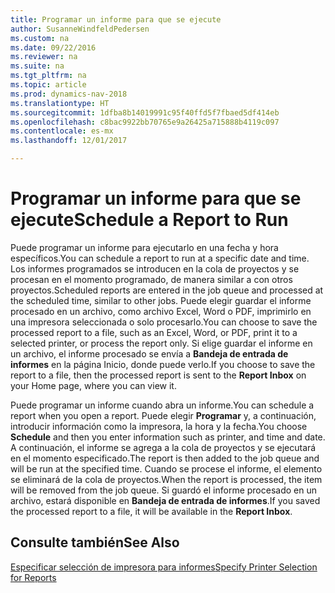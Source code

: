 ```yaml
---
title: Programar un informe para que se ejecute
author: SusanneWindfeldPedersen
ms.custom: na
ms.date: 09/22/2016
ms.reviewer: na
ms.suite: na
ms.tgt_pltfrm: na
ms.topic: article
ms.prod: dynamics-nav-2018
ms.translationtype: HT
ms.sourcegitcommit: 1dfba8b14019991c95f40ffd5f7fbaed5df414eb
ms.openlocfilehash: c8bac9922bb70765e9a26425a715888b4119c097
ms.contentlocale: es-mx
ms.lasthandoff: 12/01/2017

---
```

    
# <a name="schedule-a-report-to-run"></a><span data-ttu-id="187b8-102">Programar un informe para que se ejecute</span><span class="sxs-lookup"><span data-stu-id="187b8-102">Schedule a Report to Run</span></span>
<span data-ttu-id="187b8-103">Puede programar un informe para ejecutarlo en una fecha y hora específicos.</span><span class="sxs-lookup"><span data-stu-id="187b8-103">You can schedule a report to run at a specific date and time.</span></span> <span data-ttu-id="187b8-104">Los informes programados se introducen en la cola de proyectos y se procesan en el momento programado, de manera similar a con otros proyectos.</span><span class="sxs-lookup"><span data-stu-id="187b8-104">Scheduled reports are entered in the job queue and processed at the scheduled time, similar to other jobs.</span></span> <span data-ttu-id="187b8-105">Puede elegir guardar el informe procesado en un archivo, como archivo Excel, Word o PDF, imprimirlo en una impresora seleccionada o solo procesarlo.</span><span class="sxs-lookup"><span data-stu-id="187b8-105">You can choose to save the processed report to a file, such as an Excel, Word, or PDF, print it to a selected printer, or process the report only.</span></span> <span data-ttu-id="187b8-106">Si elige guardar el informe en un archivo, el informe procesado se envía a **Bandeja de entrada de informes** en la página Inicio, donde puede verlo.</span><span class="sxs-lookup"><span data-stu-id="187b8-106">If you choose to save the report to a file, then the processed report is sent to the **Report Inbox** on your Home page, where you can view it.</span></span> 

<span data-ttu-id="187b8-107">Puede programar un informe cuando abra un informe.</span><span class="sxs-lookup"><span data-stu-id="187b8-107">You can schedule a report when you open a report.</span></span> <span data-ttu-id="187b8-108">Puede elegir **Programar** y, a continuación, introducir información como la impresora, la hora y la fecha.</span><span class="sxs-lookup"><span data-stu-id="187b8-108">You choose **Schedule** and then you enter information such as printer, and time and date.</span></span> <span data-ttu-id="187b8-109">A continuación, el informe se agrega a la cola de proyectos y se ejecutará en el momento especificado.</span><span class="sxs-lookup"><span data-stu-id="187b8-109">The report is then added to the job queue and will be run at the specified time.</span></span> <span data-ttu-id="187b8-110">Cuando se procese el informe, el elemento se eliminará de la cola de proyectos.</span><span class="sxs-lookup"><span data-stu-id="187b8-110">When the report is processed, the item will be removed from the job queue.</span></span> <span data-ttu-id="187b8-111">Si guardó el informe procesado en un archivo, estará disponible en **Bandeja de entrada de informes**.</span><span class="sxs-lookup"><span data-stu-id="187b8-111">If you saved the processed report to a file, it will be available in the **Report Inbox**.</span></span>

## <a name="see-also"></a><span data-ttu-id="187b8-112">Consulte también</span><span class="sxs-lookup"><span data-stu-id="187b8-112">See Also</span></span>
[<span data-ttu-id="187b8-113">Especificar selección de impresora para informes</span><span class="sxs-lookup"><span data-stu-id="187b8-113">Specify Printer Selection for Reports</span></span>](ui-specify-printer-selection-reports.md) 

 


